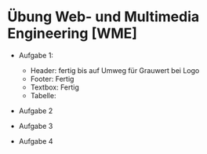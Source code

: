 # Übung Web- und Multimedia Engineering [WME]

- Aufgabe 1:
  * Header: fertig bis auf Umweg für Grauwert bei Logo
  * Footer: Fertig
  * Textbox: Fertig
  * Tabelle: 
  
- Aufgabe 2
- Aufgabe 3
- Aufgabe 4
  
